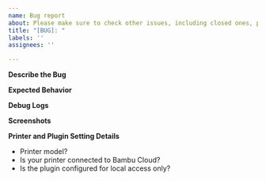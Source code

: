 ```yaml
---
name: Bug report
about: Please make sure to check other issues, including closed ones, prior to submitting a bug report. Debug logs are required and any bug report submitted without them will be ignored and closed. 
title: "[BUG]: "
labels: ''
assignees: ''

---
```


**Describe the Bug**
<!-- A clear and concise description of what the bug is. -->

**Expected Behavior**
<!-- A clear and concise description of what you expected to happen. -->

**Debug Logs**
<!-- If logs are not included in your bug report it will be closed. Enable debug logging for octoprint.plugins.bambu_printer in OctoPrint's logging section of settings and recreate the issue then attach octoprint.log and plugin_bambu_printer_serial.log to this bug report. -->

**Screenshots**
<!-- Please share any relevant screenshots related to the issue. -->

**Printer and Plugin Setting Details**

* Printer model?
* Is your printer connected to Bambu Cloud? 
* Is the  plugin configured for local access only?
